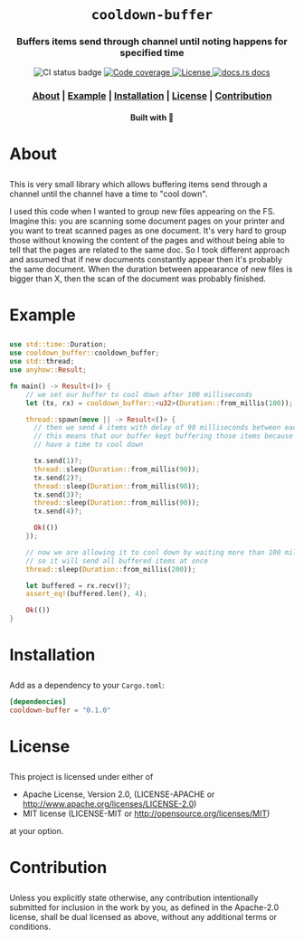 <div align="center">

  <h1><code>cooldown-buffer</code></h1>

  <h3>
    <strong>Buffers items send through channel until noting happens for specified time</strong>
  </h3>

  <p>
   <img src="https://github.com/devzbysiu/cooldown-buffer/workflows/ci/badge.svg" alt="CI status
    badge" />
    <a href="https://codecov.io/gh/devzbysiu/cooldown-buffer">
      <img src="https://img.shields.io/codecov/c/github/devzbysiu/cooldown-buffer?style=for-the-badge&token=f2339b3de9e44be0a902458a669c1160" alt="Code coverage"/>
    </a>
    <a href="https://crates.io/crates/cooldown-buffer">
      <img src="https://img.shields.io/crates/l/cooldown-buffer?style=for-the-badge" alt="License"/>
    </a>
    <a href="https://docs.rs/cooldown-buffer">
      <img src="https://img.shields.io/badge/docs-latest-blue.svg?style=for-the-badge" alt="docs.rs docs" />
    </a>
  </p>

  <h3>
    <a href="#about">About</a>
    <span> | </span>
    <a href="#example">Example</a>
    <span> | </span>
    <a href="#installation">Installation</a>
    <span> | </span>
    <a href="#license">License</a>
    <span> | </span>
    <a href="#contribution">Contribution</a>
  </h3>

  <sub><h4>Built with 🦀</h4></sub>
</div>

# <p id="about">About</p>

This is very small library which allows buffering items send through a channel until the channel
have a time to "cool down".

I used this code when I wanted to group new files appearing on the FS. Imagine this: you are
scanning some document pages on your printer and you want to treat scanned pages as one document.
It's very hard to group those without knowing the content of the pages and without being able to
tell that the pages are related to the same doc. So I took different approach and assumed that if
new documents constantly appear then it's probably the same document. When the duration between
appearance of new files is bigger than X, then the scan of the document was probably finished.

# <p id="example">Example</p>

```rust
use std::time::Duration;
use cooldown_buffer::cooldown_buffer;
use std::thread;
use anyhow::Result;

fn main() -> Result<()> {
    // we set our buffer to cool down after 100 milliseconds
    let (tx, rx) = cooldown_buffer::<u32>(Duration::from_millis(100));

    thread::spawn(move || -> Result<()> {
      // then we send 4 items with delay of 90 milliseconds between each,
      // this means that our buffer kept buffering those items because it didn't
      // have a time to cool down

      tx.send(1)?;
      thread::sleep(Duration::from_millis(90));
      tx.send(2)?;
      thread::sleep(Duration::from_millis(90));
      tx.send(3)?;
      thread::sleep(Duration::from_millis(90));
      tx.send(4)?;

      Ok(())
    });

    // now we are allowing it to cool down by waiting more than 100 milliseconds,
    // so it will send all buffered items at once
    thread::sleep(Duration::from_millis(200));

    let buffered = rx.recv()?;
    assert_eq!(buffered.len(), 4);

    Ok(())
}
```


# <p id="installation">Installation</p>

Add as a dependency to your `Cargo.toml`:
```toml
[dependencies]
cooldown-buffer = "0.1.0"
```

# <p id="license">License</p>

This project is licensed under either of

- Apache License, Version 2.0, (LICENSE-APACHE or http://www.apache.org/licenses/LICENSE-2.0)
- MIT license (LICENSE-MIT or http://opensource.org/licenses/MIT)

at your option.

# <p id="contribution">Contribution</p>


Unless you explicitly state otherwise, any contribution intentionally submitted for inclusion in the work by you, as defined in the Apache-2.0 license, shall be dual licensed as above, without any additional terms or conditions.
